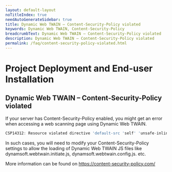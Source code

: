 ```yaml
---
layout: default-layout
noTitleIndex: true
needAutoGenerateSidebar: true
title: Dynamic Web TWAIN – Content-Security-Policy violated
keywords: Dynamic Web TWAIN, Content-Security-Policy
breadcrumbText: Dynamic Web TWAIN – Content-Security-Policy violated
description: Dynamic Web TWAIN – Content-Security-Policy violated
permalink: /faq/content-security-policy-violated.html
---
```


# Project Deployment and End-user Installation

## Dynamic Web TWAIN – Content-Security-Policy violated

If your server has Content-Security-Policy enabled, you might get an error when accessing a web scanning page using Dynamic Web TWAIN.

```javascript
CSP14312: Resource violated directive 'default-src 'self' 'unsafe-inline' 'unsafe-eval'' in Content-Security-Policy: wss://127.0.0.1:8992/. Resource will be blocked.
```
In such cases, you will need to modify your Content-Security-Policy settings to allow the loading of Dynamic Web TWAIN JS files like dynamsoft.webtwain.initiate.js, dynamsoft.webtwain.config.js. etc.

More information can be found on <a href="https://content-security-policy.com/" target="_blank">https://content-security-policy.com/</a>
